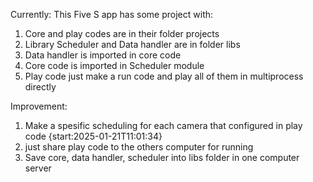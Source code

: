 Currently:
This Five S app has some project with:

1. Core and play codes are in their folder projects
2. Library Scheduler and Data handler are in folder libs
3. Data handler is imported in core code
4. Core code is imported in Scheduler module
5. Play code just make a run code and play all of them in multiprocess directly

Improvement:

1. Make a spesific scheduling for each camera that configured in play code {start:2025-01-21T11:01:34}
2. just share play code to the others computer for running
3. Save core, data handler, scheduler into libs folder in one computer server
